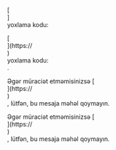 [<br host>]<br action>yoxlama kodu:<br code>

[<br host>](https://<br host>)<br action>yoxlama kodu:<br code>.

Əgər müraciət etməmisinizsə [<br host>](https://<br host>)<br action>, lütfən, bu mesaja məhəl qoymayın.

Əgər müraciət etməmisinizsə [<br host>](https://<br host>)<br action>, lütfən, bu mesaja məhəl qoymayın.
